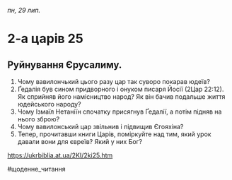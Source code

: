 
_пн, 29 лип._

# 2-а царів 25

## Руйнування Єрусалиму.
1. Чому вавилончький цього разу цар так суворо покарав юдеїв?
2. Ґедалія був сином придворного і онуком писаря Йосії (2Цар 22:12). Як сприйняв його намісництво народ? Як він бачив подальше життя юдейського народу?
3. Чому Ізмаїл Нетаніїн спочатку присягнув Ґедалії, а потім підняв на нього зброю?
4. Чому вавилонський цар звільнив і підвищив Єгояхіна?
5. Тепер, прочитавши книги Царів, поміркуйте над тим, який урок давали вони для євреїв? Який у них Бог?

https://ukrbiblia.at.ua/2KI/2ki25.htm 

#щоденне_читання
